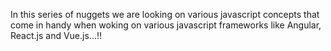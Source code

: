 In this series of nuggets we are looking on various javascript concepts that come in handy when woking on various javascript frameworks like Angular, React.js and Vue.js...!!